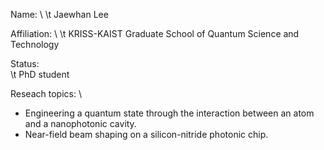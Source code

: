 Name: \\
\t Jaewhan Lee

Affiliation: \\
\t KRISS-KAIST Graduate School of Quantum Science and Technology

Status: \
\t PhD student

Reseach topics: \\
- Engineering a quantum state through the interaction between an atom and a nanophotonic cavity.
- Near-field beam shaping on a silicon-nitride photonic chip.
